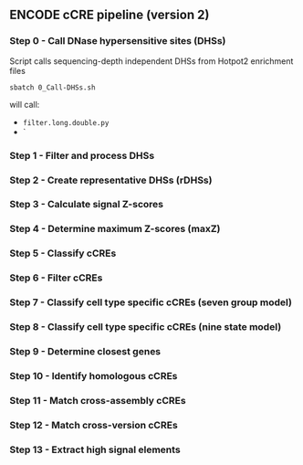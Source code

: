 ## ENCODE cCRE pipeline (version 2)

### Step 0 - Call DNase hypersensitive sites (DHSs)

Script calls sequencing-depth independent DHSs from Hotpot2 enrichment files

```
sbatch 0_Call-DHSs.sh
```


will call: 
* `filter.long.double.py`
* `

### Step 1 - Filter and process DHSs


### Step 2 - Create representative DHSs (rDHSs)

### Step 3 - Calculate signal Z-scores

### Step 4 - Determine maximum Z-scores (maxZ)

### Step 5 - Classify cCREs

### Step 6 - Filter cCREs

### Step 7 - Classify cell type specific cCREs (seven group model)

### Step 8 - Classify cell type specific cCREs (nine state model)

### Step 9 - Determine closest genes

### Step 10 - Identify homologous cCREs

### Step 11 - Match cross-assembly cCREs

### Step 12 - Match cross-version cCREs

### Step 13 - Extract high signal elements

